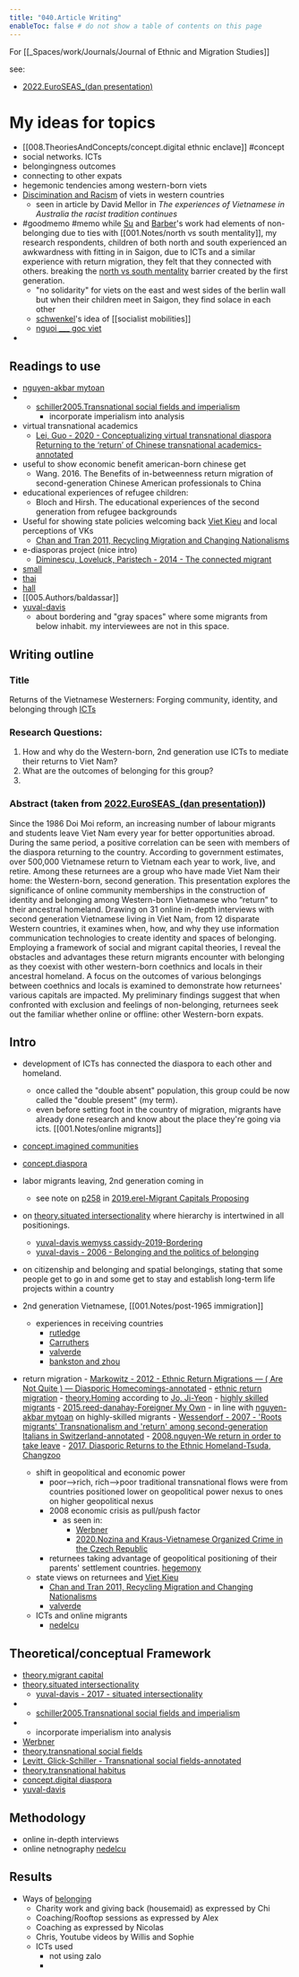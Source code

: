 ```yaml
---
title: "040.Article Writing"
enableToc: false # do not show a table of contents on this page
---
```


For [[_Spaces/work/Journals/Journal of Ethnic and Migration Studies]]

see: 
- [2022.EuroSEAS_(dan presentation)](_Spaces/work/Conferences/2022.EuroSEAS_(dan%20presentation).md)

# My ideas for topics
- [[008.TheoriesAndConcepts/concept.digital ethnic enclave]] #concept 
- social networks. ICTs
- belongingness outcomes
- connecting to other expats
- hegemonic tendencies among western-born viets
- [Discimination and Racism](001.Notes/Discimination%20and%20Racism.md) of viets in western countries
	- seen in article by David Mellor in *The experiences of Vietnamese in Australia the racist tradition continues*
- #goodmemo #memo while [Su](005.Authors/Su.md) and [Barber](005.Authors/Barber.md)'s work had elements of non-belonging due to ties with [[001.Notes/north vs south mentality]], my research respondents, children of both north and south experienced an awkwardness with fitting in in Saigon, due to ICTs and a similar experience with return migration, they felt that they connected with others. breaking the [north vs south mentality](001.Notes/north%20vs%20south%20mentality.md) barrier created by the first generation.
	- "no solidarity" for viets on the east and west sides of the berlin wall but when their children meet in Saigon, they find solace in each other
	- [schwenkel](005.Authors/schwenkel.md)'s idea of [[socialist mobilities]] 
	- [nguoi ___ goc viet](001.Notes/nguoi%20___%20goc%20viet.md)
- 

## Readings to use
- [nguyen-akbar mytoan](005.Authors/nguyen-akbar%20mytoan.md)
- - [schiller2005.Transnational social fields and imperialism](002.LiteratureNotes/schiller2005.Transnational%20social%20fields%20and%20imperialism.md)
	- incorporate imperialism into analysis
- virtual transnational academics
	- [Lei, Guo - 2020 - Conceptualizing virtual transnational diaspora Returning to the ‘return’ of Chinese transnational academics-annotated](002.LiteratureNotes/Lei,%20Guo%20-%202020%20-%20Conceptualizing%20virtual%20transnational%20diaspora%20Returning%20to%20the%20‘return’%20of%20Chinese%20transnational%20academics-annotated.md)
- useful to show economic benefit american-born chinese get
	- Wang. 2016. The Benefits of in-betweenness return migration of second-generation Chinese American professionals to China
- educational experiences of refugee children: 
	- Bloch and Hirsh. The educational experiences of the second generation from refugee backgrounds
- Useful for showing state policies welcoming back [Viet Kieu](001.Notes/Viet%20Kieu.md) and local perceptions of VKs
	- [Chan and Tran 2011, Recycling Migration and Changing Nationalisms](002.LiteratureNotes/Chan%20and%20Tran%202011,%20Recycling%20Migration%20and%20Changing%20Nationalisms.md)
- e-diasporas project (nice intro)
	- [Diminescu, Loveluck, Paristech - 2014 - The connected migrant](002.LiteratureNotes/Diminescu,%20Loveluck,%20Paristech%20-%202014%20-%20The%20connected%20migrant.md)
- [small](005.Authors/small.md)
- [thai](005.Authors/thai.md)
- [hall](005.Authors/hall.md)
- [[005.Authors/baldassar]]
- [yuval-davis](005.Authors/yuval-davis.md)
	- about bordering and "gray spaces" where some migrants from below inhabit. my interviewees are not in this space.

## Writing outline

### Title 
Returns of the Vietnamese Westerners: Forging community, identity, and belonging through [ICTs](009.Themes/Identity%20and%20Belonging/theme.ICTs%20and%20Belonging.md)

### Research Questions:
1. How and why do the Western-born, 2nd generation use ICTs to mediate their returns to Viet Nam?
2. What are the outcomes of belonging for this group?
3. 

### Abstract (taken from [2022.EuroSEAS_(dan presentation)](_Spaces/work/Conferences/2022.EuroSEAS_(dan%20presentation).md))

Since the 1986 Doi Moi reform, an increasing number of labour migrants and students leave Viet Nam every year for better opportunities abroad. During the same period, a positive correlation can be seen with members of the diaspora returning to the country. According to government estimates, over 500,000 Vietnamese return to Vietnam each year to work, live, and retire. Among these returnees are a group who have made Viet Nam their home: the Western-born, second generation. This presentation explores the significance of online community memberships in the construction of identity and belonging among Western-born Vietnamese who “return” to their ancestral homeland. Drawing on 31 online in-depth interviews with second generation Vietnamese living in Viet Nam, from 12 disparate Western countries, it examines when, how, and why they use information communication technologies to create identity and spaces of belonging. Employing a framework of social and migrant capital theories, I reveal the obstacles and advantages these return migrants encounter with belonging as they coexist with other western-born coethnics and locals in their ancestral homeland. A focus on the outcomes of various belongings between coethnics and locals is examined to demonstrate how returnees' various capitals are impacted. My preliminary findings suggest that when confronted with exclusion and feelings of non-belonging, returnees seek out the familiar whether online or offline: other Western-born expats.



## Intro
- development of ICTs has connected the diaspora to each other and homeland. 
	- once called the "double absent" population, this group could be now called the "double present" (my term). 
	- even before setting foot in the country of migration, migrants have already done research and know about the place they're going via icts. [[001.Notes/online migrants]]
- [concept.imagined communities](008.TheoriesAndConcepts/concept.imagined%20communities.md)
- [concept.diaspora](008.TheoriesAndConcepts/concept.diaspora.md)
- labor migrants leaving, 2nd generation coming in
	- see note on [p258](002.LiteratureNotes/2019.erel-Migrant%20Capitals%20Proposing.md#p258) in [2019.erel-Migrant Capitals Proposing](002.LiteratureNotes/2019.erel-Migrant%20Capitals%20Proposing.md)
- on [theory.situated intersectionality](008.TheoriesAndConcepts/theory.situated%20intersectionality.md) where hierarchy is intertwined in all positionings. 
	- [yuval-davis wemyss cassidy-2019-Bordering](002.LiteratureNotes/yuval-davis%20wemyss%20cassidy-2019-Bordering.md)
	- [yuval-davis - 2006 - Belonging and the politics of belonging](002.LiteratureNotes/yuval-davis%20-%202006%20-%20Belonging%20and%20the%20politics%20of%20belonging.md)
- on citizenship and belonging and spatial belongings, stating that some people get to go in and some get to stay and establish long-term life projects within a country
	
- 2nd generation Vietnamese, [[001.Notes/post-1965 immigration]]
	- experiences in receiving countries
		- [rutledge](005.Authors/rutledge.md)
		- [Carruthers](005.Authors/Carruthers.md)
		- [valverde](005.Authors/valverde.md)
		- [bankston and zhou](005.Authors/bankston%20and%20zhou.md)
- return migration
		- [Markowitz - 2012 - Ethnic Return Migrations — ( Are Not Quite ) — Diasporic Homecomings-annotated](Attachments/PDFs/Markowitz%20-%202012%20-%20Ethnic%20Return%20Migrations%20—%20(%20Are%20Not%20Quite%20)%20—%20Diasporic%20Homecomings-annotated.pdf)
		- [ethnic return migration](001.Notes/ethnic%20return%20migration.md)
		- [theory.Homing](008.TheoriesAndConcepts/theory.Homing.md) according to [Jo, Ji-Yeon](005.Authors/Jo,%20Ji-Yeon.md)
		- [highly skilled migrants](001.Notes/highly%20skilled%20migrants.md)
		- [2015.reed-danahay-Foreigner My Own](002.LiteratureNotes/2015.reed-danahay-Foreigner%20My%20Own.md)
		- in line with [nguyen-akbar mytoan](005.Authors/nguyen-akbar%20mytoan.md) on highly-skilled migrants
		- [Wessendorf - 2007 - 'Roots migrants' Transnationalism and 'return' among second-generation Italians in Switzerland-annotated](Attachments/PDFs/Wessendorf%20-%202007%20-%20'Roots%20migrants'%20Transnationalism%20and%20'return'%20among%20second-generation%20Italians%20in%20Switzerland-annotated.pdf)
		- [2008.nguyen-We return in order to take leave](002.LiteratureNotes/2008.nguyen-We%20return%20in%20order%20to%20take%20leave.md)
		- [2017. Diasporic Returns to the Ethnic Homeland-Tsuda, Changzoo](002.LiteratureNotes/2017.%20Diasporic%20Returns%20to%20the%20Ethnic%20Homeland-Tsuda,%20Changzoo.md)
	- shift in geopolitical and economic power 
		- poor-->rich, rich-->poor traditional transnational flows were from countries positioned lower on geopolitical power nexus to ones on higher geopolitical nexus
		- 2008 economic crisis as pull/push factor 
			- as seen in:
				- [Werbner](005.Authors/Werbner.md)
				- [2020.Nozina and Kraus-Vietnamese Organized Crime in the Czech Republic](002.LiteratureNotes/2020.Nozina%20and%20Kraus-Vietnamese%20Organized%20Crime%20in%20the%20Czech%20Republic.md)
		- returnees taking advantage of geopolitical positioning of their parents' settlement countries. [hegemony](001.Notes/hegemony.md)
	- state views on returnees and [Viet Kieu](001.Notes/Viet%20Kieu.md)
		- [Chan and Tran 2011, Recycling Migration and Changing Nationalisms](002.LiteratureNotes/Chan%20and%20Tran%202011,%20Recycling%20Migration%20and%20Changing%20Nationalisms.md)
		- [valverde](005.Authors/valverde.md) 
	- ICTs and online migrants
		- [nedelcu](005.Authors/nedelcu.md)

## Theoretical/conceptual Framework
- [theory.migrant capital](008.TheoriesAndConcepts/theory.migrant%20capital.md)
- [theory.situated intersectionality](008.TheoriesAndConcepts/theory.situated%20intersectionality.md)
	- [yuval-davis - 2017 - situated intersectionality](002.LiteratureNotes/yuval-davis%20-%202017%20-%20situated%20intersectionality.md)
- - [schiller2005.Transnational social fields and imperialism](002.LiteratureNotes/schiller2005.Transnational%20social%20fields%20and%20imperialism.md)
- 
	- incorporate imperialism into analysis
- [Werbner](005.Authors/Werbner.md)
- [theory.transnational social fields](008.TheoriesAndConcepts/theory.transnational%20social%20fields.md)
- [Levitt, Glick-Schiller - Transnational social fields-annotated](002.LiteratureNotes/Levitt,%20Glick-Schiller%20-%20Transnational%20social%20fields-annotated.md)
- [theory.transnational habitus](008.TheoriesAndConcepts/theory.transnational%20habitus.md)
- [concept.digital diaspora](008.TheoriesAndConcepts/concept.digital%20diaspora.md)
- [yuval-davis](005.Authors/yuval-davis.md)

## Methodology
- online in-depth interviews
- online netnography [nedelcu](005.Authors/nedelcu.md)

## Results
- Ways of [belonging](<[belonging](001.Notes/belonging.md)>)
	- Charity work and giving back (housemaid) as expressed by Chi
	- Coaching/Rooftop sessions as expressed by Alex
	- Coaching as expressed by Nicolas
	- Chris, Youtube videos by Willis and Sophie
	- ICTs used
		- not using zalo
		- 
